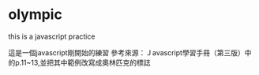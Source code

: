# olympic
this is a javascript practice

這是一個javascript剛開始的練習
參考來源：Ｊavascript學習手冊（第三版）中的p.11~13,並把其中範例改寫成奧林匹克的標誌
